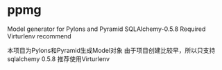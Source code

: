 # ppmg
Model generator for Pylons and Pyramid
SQLAlchemy-0.5.8 Required
Virturlenv recommend

本项目为Pylons和Pyramid生成Model对象
由于项目创建比较早，所以只支持sqlalchemy 0.5.8
推荐使用Virturlenv